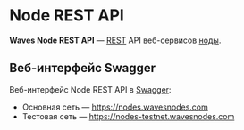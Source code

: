 # Node REST API

**Waves Node REST API** — [REST](https://ru.wikipedia.org/wiki/REST) API веб-сервисов [ноды](/ru/blockchain/node).

## Веб-интерфейс Swagger

Веб-интерфейс Node REST API в [Swagger](https://swagger.io):

* Основная сеть — <https://nodes.wavesnodes.com>
* Тестовая сеть — <https://nodes-testnet.wavesnodes.com>
